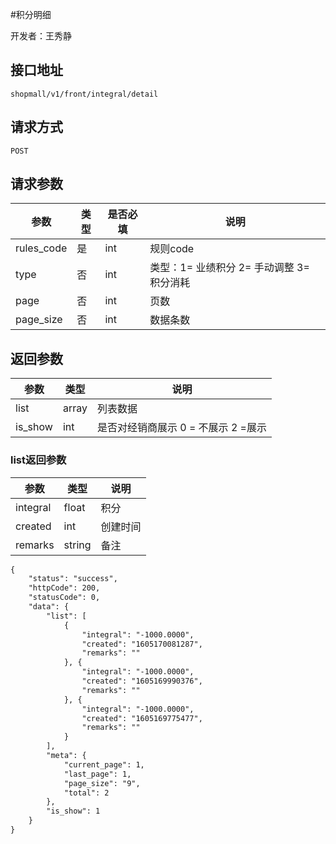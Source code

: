 #积分明细

开发者：王秀静

## 接口地址
`shopmall/v1/front/integral/detail`

## 请求方式

  `POST`
  
## 请求参数

|参数|类型|是否必填|说明|
| - | - | - | - |
| rules_code | 是 | int | 规则code |
| type | 否 | int | 类型：1= 业绩积分 2= 手动调整 3= 积分消耗 |
| page | 否 | int | 页数 |
| page_size | 否 | int | 数据条数 |


## 返回参数

|参数|类型|说明|
| - | - | - |
| list | array | 列表数据 |
| is_show | int | 是否对经销商展示  0 = 不展示 2 =展示|

### list返回参数

|参数|类型|说明|
| - | - | - |
| integral | float | 积分 |
| created | int | 创建时间|
| remarks | string | 备注|

```markdown
{
    "status": "success",
    "httpCode": 200,
    "statusCode": 0,
    "data": {
        "list": [
            {
                "integral": "-1000.0000",
                "created": "1605170081287",
                "remarks": ""
            }, {
                "integral": "-1000.0000",
                "created": "1605169990376",
                "remarks": ""
            }, {
                "integral": "-1000.0000",
                "created": "1605169775477",
                "remarks": ""
            }
        ],
        "meta": {
            "current_page": 1,
            "last_page": 1,
            "page_size": "9",
            "total": 2
        },
        "is_show": 1
    }
}

```